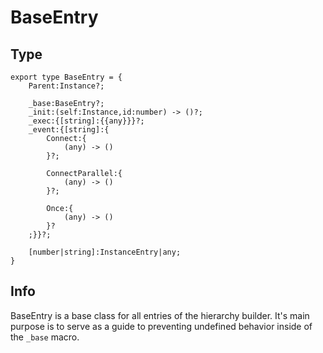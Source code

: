 # BaseEntry

## Type
```luau
export type BaseEntry = {
	Parent:Instance?;
	
	_base:BaseEntry?;
	_init:(self:Instance,id:number) -> ()?;
	_exec:{[string]:{{any}}}?;
	_event:{[string]:{
		Connect:{
			(any) -> ()
		}?;
		
		ConnectParallel:{
			(any) -> ()
		}?;
		
		Once:{
			(any) -> ()
		}?
	;}}?;
	
	[number|string]:InstanceEntry|any;
}
```

## Info
BaseEntry is a base class for all entries of the hierarchy builder. It's main purpose is to serve as a guide to preventing undefined behavior inside of the `_base` macro.
